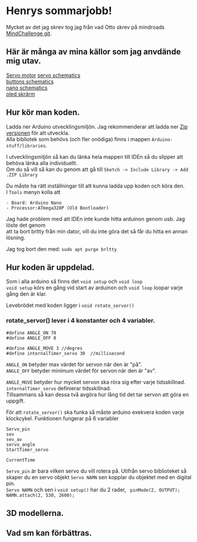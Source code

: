 # Henrys sommarjobb!

Mycket av det jag skrev tog jag från vad Otto skrev på mindroads [MindChallenge git](https://github.com/MindRoadAB/MindChallenge-Example).  

## Här är många av mina källor som jag anvdände mig utav.
[Servo motor](https://components101.com/motors/servo-motor-basics-pinout-datasheet)
[servo schematics](https://www.electronics-lab.com/project/using-sg90-servo-motor-arduino/)  
[buttons schematics](https://roboindia.com/tutorials/arduino-nano-digital-input-push-button/)  
[nano schematics](https://www.teachmemicro.com/wp-content/uploads/2019/06/Arduino-Nano-pinout.jpg)  
[oled skrärm](https://thesolaruniverse.wordpress.com/2019/10/28/how-to-wire-and-run-a-128x32-oled-display-with-ssd1306-driver-with-an-arduino/)

## Hur kör man koden.
Ladda ner Arduino utvecklingsmiljön. Jag rekommenderar att ladda ner [Zip versionen](https://www.arduino.cc/en/software) för att utveckla.  
Alla bibliotek som behövs (och fler onödiga) finns i mappen ```Arduino-stuff/libraries```.  

I utvecklingsmiljön så kan du länka hela mappen till IDEn så du slipper att behöva länka alla individuellt.  
Om du så vill så kan du genom att gå till ```Sketch -> Include Library -> Add .ZIP Library```  

Du måste ha rätt inställningar till att kunna ladda upp koden och köra den.  
I ```Tools``` menyn kolla att

	- Board: Arduino Nano
	- Processor:ATmega328P (Old Bootloader)

Jag hade problem med att IDEn inte kunde hitta arduinon genom usb. Jag löste det genom  
att ta bort brltty från min dator, vill du inte göra det så får du hitta en annan lösning.  

Jag tog bort den med: ```sudo apt purge brltty```

## Hur koden är uppdelad.
Som i alla arduino så finns det ```void setup``` och ```void loop```  
```void setup``` körs en gång vid start av arduinon och ```void loop``` loopar varje gång den är klar.

Levebrödet med koden ligger i ```void rotate_servor()```  

### rotate_servor() lever i 4 konstanter och 4 variabler.
```
#define ANGLE_ON 70
#define ANGLE_OFF 0

#define ANGLE_MOVE 3 //degres
#define internalTimer_servo 30  //millisecond
```

```ANGLE_ON``` betyder max värdet för servon när den är "på".  
```ANGLE_OFF``` betyder minimum värdet för servon när den är "av".  


```ANGLE_MOVE``` betyder hur mycket servon ska röra sig efter varje tidsskillnad.  
```internalTimer_servo``` definierar tidsskillnad.  
Tillsammans så kan dessa två avgöra hur lång tid det tar servon att göra en uppgift.  

För att ```rotate_servor()``` ska funka så måste arduino exekvera koden varje klockcykel.
Funktionen fungerar på 6 variabler
```
Servo_pin
sev
sev_av
servo_angle
StartTimer_servo

CurrentTime
```

```Servo_pin``` är bara vilken servo du vill rotera på. Utifrån servo biblioteket 
så skaper du en servo objekt ```Servo NAMN``` sen kopplar du objektet med en digital pin.  
``` Servo NAMN ``` och sen i ```void setup()``` har du 2 rader, ```
pinMode(2, OUTPUT);
NAMN.attach(2, 530, 2600);```



## 3D modellerna.

## Vad sm kan förbättras.
